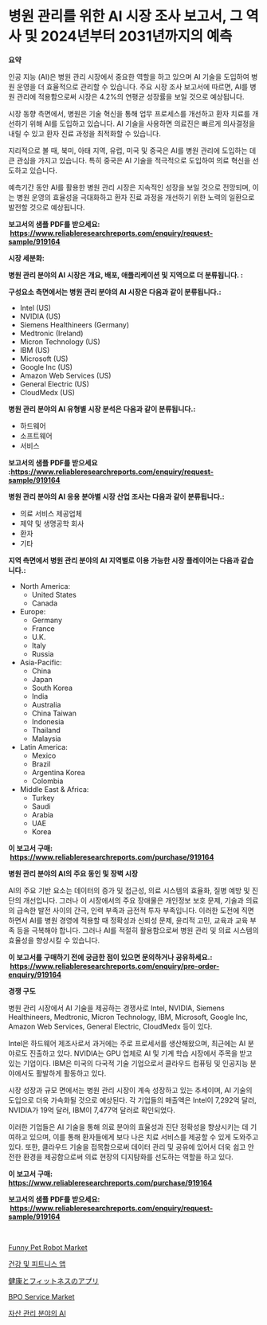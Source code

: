 <p><h1>병원 관리를 위한 AI 시장 조사 보고서, 그 역사 및 2024년부터 2031년까지의 예측</h1></p><p><strong>요약</strong></p>
<p><p>인공 지능 (AI)은 병원 관리 시장에서 중요한 역할을 하고 있으며 AI 기술을 도입하여 병원 운영을 더 효율적으로 관리할 수 있습니다. 주요 시장 조사 보고서에 따르면, AI를 병원 관리에 적용함으로써 시장은 4.2%의 연평균 성장률을 보일 것으로 예상됩니다.</p><p>시장 동향 측면에서, 병원은 기술 혁신을 통해 업무 프로세스를 개선하고 환자 치료를 개선하기 위해 AI를 도입하고 있습니다. AI 기술을 사용하면 의료진은 빠르게 의사결정을 내릴 수 있고 환자 진료 과정을 최적화할 수 있습니다.</p><p>지리적으로 볼 때, 북미, 아태 지역, 유럽, 미국 및 중국은 AI를 병원 관리에 도입하는 데 큰 관심을 가지고 있습니다. 특히 중국은 AI 기술을 적극적으로 도입하여 의료 혁신을 선도하고 있습니다.</p><p>예측기간 동안 AI를 활용한 병원 관리 시장은 지속적인 성장을 보일 것으로 전망되며, 이는 병원 운영의 효율성을 극대화하고 환자 진료 과정을 개선하기 위한 노력의 일환으로 발전할 것으로 예상됩니다.</p></p>
<p><strong>보고서의 샘플 PDF를 받으세요: &nbsp;<a href="https://www.reliableresearchreports.com/enquiry/request-sample/919164">https://www.reliableresearchreports.com/enquiry/request-sample/919164</a></strong></p>
<p><strong>시장 세분화:</strong></p>
<p><strong> 병원 관리 분야의 AI 시장은 개요, 배포, 애플리케이션 및 지역으로 더 분류됩니다. :</strong></p>
<p><strong>구성요소 측면에서는 병원 관리 분야의 AI 시장은 다음과 같이 분류됩니다.:</strong></p>
<p><ul><li>Intel (US)</li><li>NVIDIA (US)</li><li>Siemens Healthineers (Germany)</li><li>Medtronic (Ireland)</li><li>Micron Technology (US)</li><li>IBM (US)</li><li>Microsoft (US)</li><li>Google Inc (US)</li><li>Amazon Web Services (US)</li><li>General Electric (US)</li><li>CloudMedx (US)</li></ul></p>
<p><strong> 병원 관리 분야의 AI 유형별 시장 분석은 다음과 같이 분류됩니다.:</strong></p>
<p><ul><li>하드웨어</li><li>소프트웨어</li><li>서비스</li></ul></p>
<p><strong>보고서의 샘플 PDF를 받으세요 :<a href="https://www.reliableresearchreports.com/enquiry/request-sample/919164">https://www.reliableresearchreports.com/enquiry/request-sample/919164</a></strong></p>
<p><strong> 병원 관리 분야의 AI 응용 분야별 시장 산업 조사는 다음과 같이 분류됩니다.:</strong></p>
<p><ul><li>의료 서비스 제공업체</li><li>제약 및 생명공학 회사</li><li>환자</li><li>기타</li></ul></p>
<p><strong>지역 측면에서 병원 관리 분야의 AI 지역별로 이용 가능한 시장 플레이어는 다음과 같습니다.:</strong></p>
<p><ul>
    <li>
        North America:
        <ul>
            <li>United States</li>
            <li>Canada</li>
        </ul>
    </li>
    <li>
        Europe:
        <ul>
            <li>Germany</li>
            <li>France</li>
            <li>U.K.</li>
            <li>Italy</li>
            <li>Russia</li>
        </ul>
    </li>
    <li>
        Asia-Pacific:
        <ul>
            <li>China</li>
            <li>Japan</li>
            <li>South Korea</li>
            <li>India</li>
            <li>Australia</li>
            <li>China Taiwan</li>
            <li>Indonesia</li>
            <li>Thailand</li>
            <li>Malaysia</li>
        </ul>
    </li>
    <li>
        Latin America:
        <ul>
            <li>Mexico</li>
            <li>Brazil</li>
            <li>Argentina Korea</li>
            <li>Colombia</li>
        </ul>
    </li>
    <li>
        Middle East & Africa:
        <ul>
            <li>Turkey</li>
            <li>Saudi</li>
            <li>Arabia</li>
            <li>UAE</li>
            <li>Korea</li>
        </ul>
    </li>
    </ul></p>
<p><strong>이 보고서 구매: &nbsp;<a href="https://www.reliableresearchreports.com/purchase/919164">https://www.reliableresearchreports.com/purchase/919164</a></strong></p>
<p><strong>병원 관리 분야의 AI의 주요 동인 및 장벽 시장</strong></p>
<p><p>AI의 주요 기반 요소는 데이터의 증가 및 접근성, 의료 시스템의 효율화, 질병 예방 및 진단의 개선입니다. 그러나 이 시장에서의 주요 장애물은 개인정보 보호 문제, 기술과 의료의 급속한 발전 사이의 간극, 인력 부족과 금전적 투자 부족입니다. 이러한 도전에 직면하면서 AI를 병원 경영에 적용할 때 정확성과 신뢰성 문제, 윤리적 고민, 교육과 교육 부족 등을 극복해야 합니다. 그러나 AI를 적절히 활용함으로써 병원 관리 및 의료 시스템의 효율성을 향상시킬 수 있습니다.</p></p>
<p><strong>이 보고서를 구매하기 전에 궁금한 점이 있으면 문의하거나 공유하세요.: &nbsp;<a href="https://www.reliableresearchreports.com/enquiry/pre-order-enquiry/919164">https://www.reliableresearchreports.com/enquiry/pre-order-enquiry/919164</a></strong></p>
<p><strong>경쟁 구도</strong></p>
<p><p>병원 관리 시장에서 AI 기술을 제공하는 경쟁사로 Intel, NVIDIA, Siemens Healthineers, Medtronic, Micron Technology, IBM, Microsoft, Google Inc, Amazon Web Services, General Electric, CloudMedx 등이 있다. </p><p>Intel은 하드웨어 제조사로서 과거에는 주로 프로세서를 생산해왔으며, 최근에는 AI 분야로도 진출하고 있다. NVIDIA는 GPU 업체로 AI 및 기계 학습 시장에서 주목을 받고 있는 기업이다. IBM은 미국의 다국적 기술 기업으로서 클라우드 컴퓨팅 및 인공지능 분야에서도 활발하게 활동하고 있다. </p><p>시장 성장과 규모 면에서는 병원 관리 시장이 계속 성장하고 있는 추세이며, AI 기술의 도입으로 더욱 가속화될 것으로 예상된다. 각 기업들의 매출액은 Intel이 7,292억 달러, NVIDIA가 19억 달러, IBM이 7,477억 달러로 확인되었다. </p><p>이러한 기업들은 AI 기술을 통해 의료 분야의 효율성과 진단 정확성을 향상시키는 데 기여하고 있으며, 이를 통해 환자들에게 보다 나은 치료 서비스를 제공할 수 있게 도와주고 있다. 또한, 클라우드 기술을 접목함으로써 데이터 관리 및 공유에 있어서 더욱 쉽고 안전한 환경을 제공함으로써 의료 현장의 디지턈화를 선도하는 역할을 하고 있다.</p></p>
<p><strong>이 보고서 구매: &nbsp; <a href="https://www.reliableresearchreports.com/purchase/919164">https://www.reliableresearchreports.com/purchase/919164</a></strong></p>
<p><strong>보고서의 샘플 PDF를 받으세요: &nbsp;<a href="https://www.reliableresearchreports.com/enquiry/request-sample/919164">https://www.reliableresearchreports.com/enquiry/request-sample/919164</a></strong><strong></strong></p>
<p>&nbsp;</p>
<p><p><a href="https://github.com/lbird53714/Market-Research-Report-List-3/blob/main/funny-pet-robot-market.md">Funny Pet Robot Market</a></p><p><a href="https://github.com/laholand/Market-Research-Report-List-2/blob/main/8897239182779.md">건강 및 피트니스 앱</a></p><p><a href="https://github.com/lababdou/Market-Research-Report-List-2/blob/main/1940775182784.md">健康とフィットネスのアプリ</a></p><p><a href="https://github.com/dringals/Market-Research-Report-List-3/blob/main/bpo-service-market.md">BPO Service Market</a></p><p><a href="https://github.com/sougarounis/Market-Research-Report-List-2/blob/main/9039394182780.md">자산 관리 분야의 AI</a></p></p>